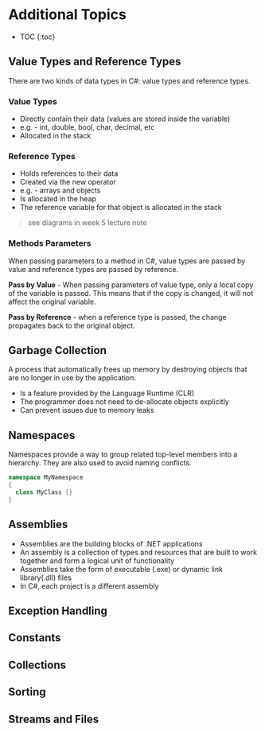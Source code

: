 # Additional Topics

* TOC
{:toc}

## Value Types and Reference Types

There are two kinds of data types in C#: value types and reference types. 

### Value Types 
* Directly contain their data (values are stored inside the variable)
* e.g. - int, double, bool, char, decimal, etc
* Allocated in the stack

### Reference Types 
* Holds references to their data 
* Created via the new operator
* e.g. - arrays and objects
* Is allocated in the heap
* The reference variable for that object is allocated in the stack

> see diagrams in week 5 lecture note

### Methods Parameters

When passing parameters to a method in C#, value types are passed by value and reference types are passed by reference.

**Pass by Value** - When passing parameters of value type, only a local copy of the variable is passed. This means that if the copy is changed, it will not affect the original variable.

**Pass by Reference** - when a reference type is passed, the change propagates back to the original object.


## Garbage Collection

 A process that automatically frees up memory by destroying objects that are no longer in use by the application. 

* Is a feature provided by the Language Runtime (CLR)
* The programmer does not need to de-allocate objects explicitly
* Can prevent issues due to memory leaks

## Namespaces

Namespaces provide a way to group related top-level members into
a hierarchy. They are also used to avoid naming conflicts.

```c#
namespace MyNamespace
{
  class MyClass {}
}
```

## Assemblies

* Assemblies are the building blocks of .NET applications
* An assembly is a collection of types and resources that are built to work together and form a logical unit of functionality
* Assemblies take the form of executable (.exe) or dynamic link library(.dll) files
* In C#, each project is a different assembly

## Exception Handling

## Constants

## Collections

## Sorting

## Streams and Files
